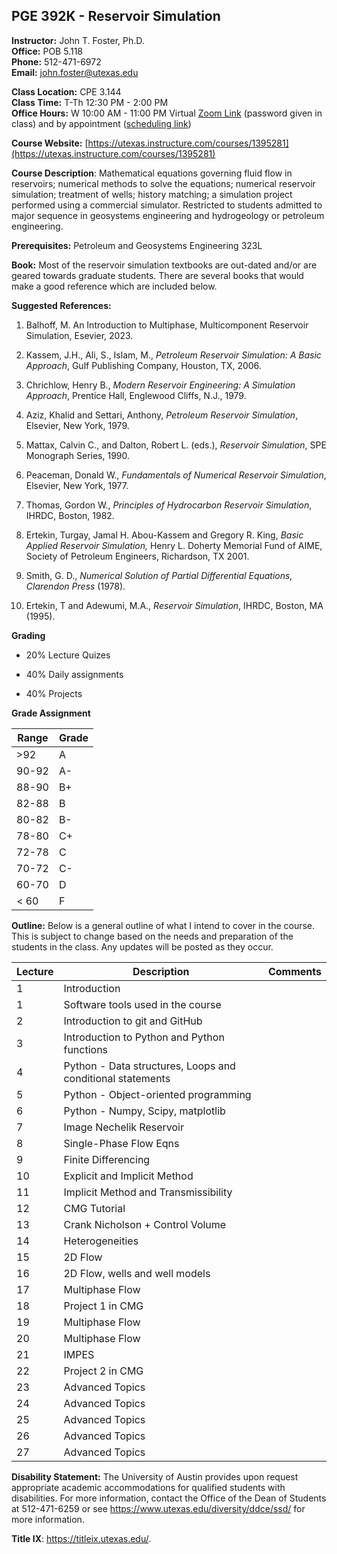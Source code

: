 <!--
.. title: Syllabus
.. slug: index
.. date: 2020-08-26 10:00:00 UTC-05:00
.. template: notitle.tmpl
.. description: PGE 392K - Reservoir Simulation syllabus page
-->

## PGE 392K - Reservoir Simulation  


**Instructor:** John T. Foster, Ph.D.  
**Office:** POB 5.118  
**Phone:** 512-471-6972  
**Email:** [john.foster@utexas.edu](mailto:john.foster@.utexas.edu)  

**Class Location:** CPE 3.144  
**Class Time:** T-Th 12:30 PM - 2:00 PM  
**Office Hours:** W 10:00 AM - 11:00 PM Virtual [Zoom
Link](https://utexas.zoom.us/my/johntfoster) (password given in class) and by appointment ([scheduling link](https://johnfoster.pge.utexas.edu/calendar/))  


**Course Website:** [https://utexas.instructure.com/courses/1395281](https://utexas.instructure.com/courses/1395281)  


**Course Description**: Mathematical equations governing fluid flow in reservoirs; numerical methods to solve the equations; numerical reservoir simulation; treatment of wells; history matching; a simulation project performed using a commercial simulator. Restricted to students admitted to major sequence in geosystems engineering and hydrogeology or petroleum engineering.  


**Prerequisites:** Petroleum and Geosystems Engineering 323L  

**Book:** Most of the reservoir simulation textbooks are out-dated and/or are geared towards graduate students. There are several books that would make a good reference which are included below.  


**Suggested References:**

1. Balhoff, M. An Introduction to Multiphase, Multicomponent Reservoir Simulation, Esevier, 2023.

1. Kassem, J.H., Ali, S., Islam, M., *Petroleum Reservoir Simulation: A Basic Approach*, Gulf Publishing Company, Houston, TX, 2006.

1. Chrichlow, Henry B., *Modern Reservoir Engineering: A Simulation Approach*, Prentice Hall, Englewood Cliffs, N.J., 1979.

1. Aziz, Khalid and Settari, Anthony, *Petroleum Reservoir Simulation*, Elsevier, New York, 1979.

1. Mattax, Calvin C., and Dalton, Robert L. (eds.), *Reservoir Simulation*, SPE Monograph Series, 1990.

1. Peaceman, Donald W., *Fundamentals of Numerical Reservoir Simulation*, Elsevier, New York, 1977.

1. Thomas, Gordon W., *Principles of Hydrocarbon Reservoir Simulation*, IHRDC, Boston, 1982.

1. Ertekin, Turgay, Jamal H. Abou-Kassem and Gregory R. King, *Basic Applied Reservoir Simulation,* Henry L. Doherty Memorial Fund of AIME, Society of Petroleum Engineers, Richardson, TX 2001.

1. Smith, G. D., *Numerical Solution of Partial Differential Equations, Clarendon Press* (1978).

1. Ertekin, T and Adewumi, M.A., *Reservoir Simulation*, IHRDC, Boston, MA (1995).


**Grading**

 * 20% Lecture Quizes

 * 40% Daily assignments

 * 40% Projects


**Grade Assignment**

|Range|Grade|
|-|-|
|>92| A  |
|90-92| A-  |
|88-90| B+  |
|82-88| B  |
|80-82| B-  |
|78-80| C+  |
|72-78| C  |
|70-72| C-  |
|60-70| D  |
|< 60| F |  


**Outline:** Below is a general outline of what I intend to cover in the course.  This is subject to change based on the needs and preparation of the students in the class.  Any updates will be posted as they occur.  


| Lecture | Description | Comments |
|---------|-------------|----------|
| 1 | Introduction| |
| 1 | Software tools used in the course | |
| 2 | Introduction to git and GitHub | |
| 3 | Introduction to Python and Python functions | |
| 4 | Python - Data structures, Loops and conditional statements | |
| 5 | Python - Object-oriented programming | |
| 6 | Python - Numpy, Scipy, matplotlib | |
| 7 | Image Nechelik Reservoir | |
| 8 | Single-Phase Flow Eqns | |
| 9 | Finite Differencing | |
|10 | Explicit and Implicit Method | |
|11 | Implicit Method and Transmissibility | |
|12 | CMG Tutorial | |
|13 | Crank Nicholson + Control Volume | |
|14 | Heterogeneities | |
|15 | 2D Flow | |
|16 | 2D Flow, wells and well models | |
|17 | Multiphase Flow |  |
|18 | Project 1 in CMG | |
|19 | Multiphase Flow | |
|20 | Multiphase Flow | |
|21 | IMPES | |
|22 | Project 2 in CMG | |
|23 | Advanced Topics | |
|24 |  Advanced Topics | |
|25 |  Advanced Topics | |
|26 | Advanced Topics | |
|27 |  Advanced Topics | |

**Disability Statement:** The University of Austin provides upon request appropriate academic accommodations for qualified students with disabilities. For more information, contact the Office of the Dean of Students at 512-471-6259 or see <a href="https://www.utexas.edu/diversity/ddce/ssd/" target="_blank">https://www.utexas.edu/diversity/ddce/ssd/</a> for more information.

**Title IX**: <a href="https://titleix.utexas.edu/"
target="_blank">https://titleix.utexas.edu/</a>.
